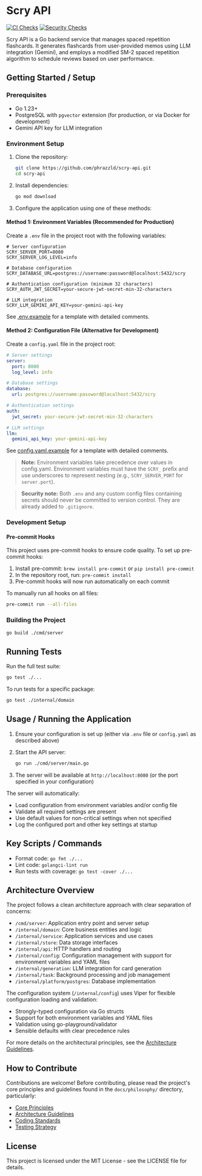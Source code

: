 # Scry API

[![CI Checks](https://github.com/phrazzld/scry-api/actions/workflows/ci.yml/badge.svg)](https://github.com/phrazzld/scry-api/actions/workflows/ci.yml)
[![Security Checks](https://github.com/phrazzld/scry-api/actions/workflows/security.yml/badge.svg)](https://github.com/phrazzld/scry-api/actions/workflows/security.yml)

Scry API is a Go backend service that manages spaced repetition flashcards. It generates flashcards from user-provided memos using LLM integration (Gemini), and employs a modified SM-2 spaced repetition algorithm to schedule reviews based on user performance.

## Getting Started / Setup

### Prerequisites
- Go 1.23+
- PostgreSQL with `pgvector` extension (for production, or via Docker for development)
- Gemini API key for LLM integration

### Environment Setup
1. Clone the repository:
   ```bash
   git clone https://github.com/phrazzld/scry-api.git
   cd scry-api
   ```

2. Install dependencies:
   ```bash
   go mod download
   ```

3. Configure the application using one of these methods:

#### Method 1: Environment Variables (Recommended for Production)
Create a `.env` file in the project root with the following variables:
   ```
   # Server configuration
   SCRY_SERVER_PORT=8080
   SCRY_SERVER_LOG_LEVEL=info

   # Database configuration
   SCRY_DATABASE_URL=postgres://username:password@localhost:5432/scry

   # Authentication configuration (minimum 32 characters)
   SCRY_AUTH_JWT_SECRET=your-secure-jwt-secret-min-32-characters

   # LLM integration
   SCRY_LLM_GEMINI_API_KEY=your-gemini-api-key
   ```

   See [.env.example](.env.example) for a template with detailed comments.

#### Method 2: Configuration File (Alternative for Development)
Create a `config.yaml` file in the project root:
   ```yaml
   # Server settings
   server:
     port: 8080
     log_level: info

   # Database settings
   database:
     url: postgres://username:password@localhost:5432/scry

   # Authentication settings
   auth:
     jwt_secret: your-secure-jwt-secret-min-32-characters

   # LLM settings
   llm:
     gemini_api_key: your-gemini-api-key
   ```

   See [config.yaml.example](config.yaml.example) for a template with detailed comments.

> **Note:** Environment variables take precedence over values in config.yaml. Environment variables must have the `SCRY_` prefix and use underscores to represent nesting (e.g., `SCRY_SERVER_PORT` for `server.port`).

> **Security note:** Both `.env` and any custom config files containing secrets should never be committed to version control. They are already added to `.gitignore`.

### Development Setup

#### Pre-commit Hooks

This project uses pre-commit hooks to ensure code quality. To set up pre-commit hooks:

1. Install pre-commit: `brew install pre-commit` or `pip install pre-commit`
2. In the repository root, run: `pre-commit install`
3. Pre-commit hooks will now run automatically on each commit

To manually run all hooks on all files:
```bash
pre-commit run --all-files
```

### Building the Project
```bash
go build ./cmd/server
```

## Running Tests
Run the full test suite:
```bash
go test ./...
```

To run tests for a specific package:
```bash
go test ./internal/domain
```

## Usage / Running the Application
1. Ensure your configuration is set up (either via `.env` file or `config.yaml` as described above)

2. Start the API server:
   ```bash
   go run ./cmd/server/main.go
   ```

3. The server will be available at `http://localhost:8080` (or the port specified in your configuration)

The server will automatically:
- Load configuration from environment variables and/or config file
- Validate all required settings are present
- Use default values for non-critical settings when not specified
- Log the configured port and other key settings at startup

## Key Scripts / Commands
- Format code: `go fmt ./...`
- Lint code: `golangci-lint run`
- Run tests with coverage: `go test -cover ./...`

## Architecture Overview
The project follows a clean architecture approach with clear separation of concerns:

- `/cmd/server`: Application entry point and server setup
- `/internal/domain`: Core business entities and logic
- `/internal/service`: Application services and use cases
- `/internal/store`: Data storage interfaces
- `/internal/api`: HTTP handlers and routing
- `/internal/config`: Configuration management with support for environment variables and YAML files
- `/internal/generation`: LLM integration for card generation
- `/internal/task`: Background processing and job management
- `/internal/platform/postgres`: Database implementation

The configuration system (`/internal/config`) uses Viper for flexible configuration loading and validation:
- Strongly-typed configuration via Go structs
- Support for both environment variables and YAML files
- Validation using go-playground/validator
- Sensible defaults with clear precedence rules

For more details on the architectural principles, see the [Architecture Guidelines](docs/philosophy/ARCHITECTURE_GUIDELINES.md).

## How to Contribute
Contributions are welcome! Before contributing, please read the project's core principles and guidelines found in the `docs/philosophy/` directory, particularly:

- [Core Principles](docs/philosophy/CORE_PRINCIPLES.md)
- [Architecture Guidelines](docs/philosophy/ARCHITECTURE_GUIDELINES.md)
- [Coding Standards](docs/philosophy/CODING_STANDARDS.md)
- [Testing Strategy](docs/philosophy/TESTING_STRATEGY.md)

## License
This project is licensed under the MIT License - see the LICENSE file for details.
